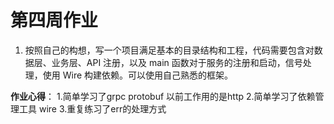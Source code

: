 # 第四周作业

1. 按照自己的构想，写一个项目满足基本的目录结构和工程，代码需要包含对数据层、业务层、API 注册，以及 main 函数对于服务的注册和启动，信号处理，使用 Wire 构建依赖。可以使用自己熟悉的框架。

**作业心得**：
1.简单学习了grpc protobuf 以前工作用的是http
2.简单学习了依赖管理工具 wire
3.重复练习了err的处理方式
